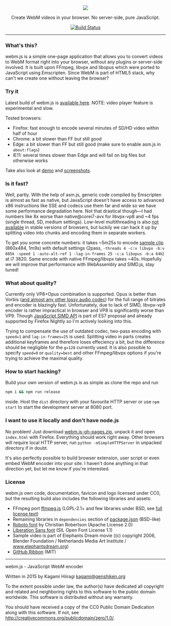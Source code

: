 <p align="center">
  <a href="https://kagami.github.io/webm.js/"><img src="https://raw.githubusercontent.com/Kagami/webm.js/master/src/index/logo.png"></a>
</p>

<p align="center">
  Create WebM videos in your browser. No server-side, pure JavaScript.
</p>

<p align="center">
  <a href="https://travis-ci.org/Kagami/webm.js"><img alt="Build Status" src="https://travis-ci.org/Kagami/webm.js.svg?branch=master"></a>
</p>

---

### What's this?

webm.js is a simple one-page application that allows you to convert videos to WebM format right into your browser, without any plugins or server-side involved. It is built upon FFmpeg, libvpx and libopus which were ported to JavaScript using Emscripten. Since WebM is part of HTML5 stack, why can't we create one without leaving the browser?

### Try it

Latest build of webm.js is [available here](https://kagami.github.io/webm.js/). NOTE: video player feature is experimental and slow.

Tested browsers:
* Firefox: fast enough to encode several minutes of SD/HD video within half of hour
* Chrome: a bit slower than FF but still good
* Edge: a bit slower than FF but still good (make sure to enable asm.js in `about:flags`)
* IE11: several times slower than Edge and will fail on big files but otherwise works

Take also look at [demo](https://raw.githubusercontent.com/Kagami/webm.js/assets/webm.js-demo.webm) and [screenshots](https://github.com/Kagami/webm.js/wiki/Screenshots).

### Is it fast?

Well, partly. With the help of asm.js, generic code compiled by Emscripten is almost as fast as native, but JavaScript doesn't have access to advanced x86 instructions like SSE and codecs use them far and wide so we have some performance degradation here. Not that drastical though—I had numbers like 8x worse than native@corei7-avx for libvpx-vp8 and ~4 fps (single thread, SD, medium settings). Low-level multithreading is also [not available](https://github.com/kripken/emscripten/blob/master/site/source/docs/porting/pthreads.rst) in stable versions of browsers, but luckily we can hack it up by splitting video into chunks and encoding them in separate workers.

To get you some concrete numbers: it takes ~5m25s to encode [sample clip](https://github.com/Kagami/webm.js/blob/master/src/source/elephants-dream.webm) (860x484, 1m9s) with default settings (2pass, `-threads 4 -c:v libvpx -b:v 885k -speed 1 -auto-alt-ref 1 -lag-in-frames 25 -c:a libopus -b:a 64k`) at i7 3820. Same encode with native FFmpeg/libvpx takes ~40s. Hopefully we will improve that performance with WebAssembly and SIMD.js, stay tuned!

### What about quality?

Currently only VP8+Opus combination is supported. Opus is better than Vorbis ([and almost any other lossy audio codec](http://opus-codec.org/comparison/quality.png)) for the full range of bitrates and encoder is blazingly fast. Unfortunately, due to lack of SIMD, libvpx-vp9 encoder is rather impractical in browser and VP8 is significantly worse than VP9. Though [JavaScript SIMD API](https://developer.mozilla.org/en-US/docs/Web/JavaScript/Reference/Global_Objects/SIMD) is part of ES7 proposal and already supported by Firefox Nightly so I'm actively looking into this.

Trying to compensate the use of outdated codec, two-pass encoding with `speed=1` and `lag-in-frames=25` is used. Splitting video in parts creates additional keyframes and therefore loses effeciency a bit, but  the difference should be negligible for the `g=128` currently used. It is also possible to specify `speed=0` or `quality=best` and other FFmpeg/libvpx options if you're trying to achieve the maximal quality.

### How to start hacking?

Build your own version of webm.js is as simple as clone the repo and run

```bash
npm i && npm run release
```

inside. Host the `dist` directory with your favourite HTTP server or use `npm start` to start the development server at 8080 port.

### I want to use it locally and don't have node.js

No problem! Just download [webm.js-gh-pages.zip](https://github.com/Kagami/webm.js/archive/gh-pages.zip), unpack it and open `index.html` with Firefox. Everything should work right away. Other browsers will require local HTTP server, run `python -mSimpleHTTPServer` in unpacked directory if in doubt.

It's also perfectly possible to build browser extension, user script or even embed WebM encoder into your site. I haven't done anything in that direction yet, but let me know if you're interested.

### License

webm.js own code, documentation, favicon and logo licensed under CC0, but the resulting build also includes the following libraries and assets:

* FFmpeg port [ffmpeg.js](https://github.com/Kagami/ffmpeg.js) (LGPL-2.1+ and few libraries under BSD, see [full license text](https://github.com/Kagami/ffmpeg.js/blob/master/LICENSE.WEBM))
* Remaining libraries in `dependencies` section of [package.json](https://github.com/Kagami/webm.js/blob/master/package.json) (BSD-like)
* [Roboto font](https://www.google.com/fonts/specimen/Roboto) by Christian Robertson (Apache License 2.0)
* [Liberation Sans font](https://fedorahosted.org/liberation-fonts/) (SIL Open Font License 1.1)
* Sample video is part of Elephants Dream movie ((c) copyright 2006, Blender Foundation / Netherlands Media Art Institute / www.elephantsdream.org)
* [GitHub Ribbon](https://github.com/blog/273-github-ribbons) (MIT)

---

webm.js - JavaScript WebM encoder

Written in 2015 by Kagami Hiiragi <kagami@genshiken.org>

To the extent possible under law, the author(s) have dedicated all copyright and related and neighboring rights to this software to the public domain worldwide. This software is distributed without any warranty.

You should have received a copy of the CC0 Public Domain Dedication along with this software. If not, see <http://creativecommons.org/publicdomain/zero/1.0/>.
